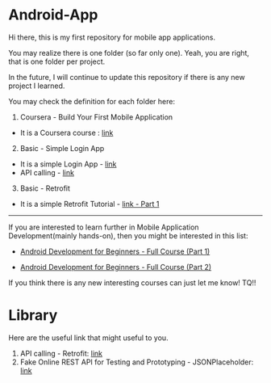 # Android-App

Hi there, this is my first repository for mobile app applications. 

You may realize there is one folder (so far only one). Yeah, you are right, that is one folder per project.

In the future, I will continue to update this repository if there is any new project I learned.

You may check the definition for each folder here:

1.  Coursera - Build Your First Mobile Application 

- It is a Coursera course : [link](https://www.coursera.org/learn/android-app/)
2. Basic - Simple Login App
- It is a simple Login App - [link](https://www.youtube.com/watch?v=lF5m4o_CuNg)
- API calling - [link](https://developer.android.com/training/volley/simple#java)
3. Basic - Retrofit
- It is a simple Retrofit Tutorial - [link - Part 1](https://www.youtube.com/watch?v=4JGvDUlfk7Y&t=301s)

-----

If you are interested to learn further in Mobile Application Development(mainly hands-on), then you might be interested in this list:

- [Android Development for Beginners - Full Course (Part 1)](https://www.youtube.com/watch?v=fis26HvvDII)

- [Android Development for Beginners - Full Course (Part 2)](https://www.youtube.com/watch?v=RcSHAkpwXAQ)

If you think there is any new interesting courses can just let me know! TQ!!


# Library
Here are the useful link that might useful to you.
1. API calling - Retrofit: [link](https://square.github.io/retrofit/)
2. Fake Online REST API for Testing and Prototyping - JSONPlaceholder: [link](https://jsonplaceholder.typicode.com/)
